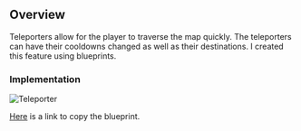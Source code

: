 ## Overview

Teleporters allow for the player to traverse the map quickly. The teleporters can have their cooldowns changed as well as their destinations. I created this feature using blueprints.

### Implementation
![Teleporter](https://user-images.githubusercontent.com/47003895/120931265-b23d3480-c6e8-11eb-97b3-8a6ef251b47b.png)

[Here](https://blueprintue.com/blueprint/_ds28bmb/) is a link to copy the blueprint.
